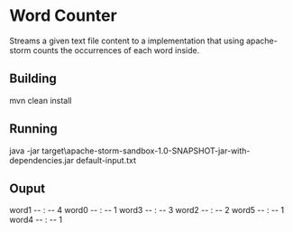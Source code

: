 # Word Counter

Streams a given text file content to a implementation that using apache-storm counts the occurrences of each word inside.

## Building 
mvn clean install

## Running
java -jar target\apache-storm-sandbox-1.0-SNAPSHOT-jar-with-dependencies.jar default-input.txt

## Ouput
word1 -- :  -- 4
word0 -- :  -- 1
word3 -- :  -- 3
word2 -- :  -- 2
word5 -- :  -- 1
word4 -- :  -- 1